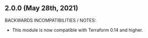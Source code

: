 ## 2.0.0 (May 28th, 2021)

BACKWARDS INCOMPATIBILITIES / NOTES:

* This module is now compatible with Terraform 0.14 and higher.

